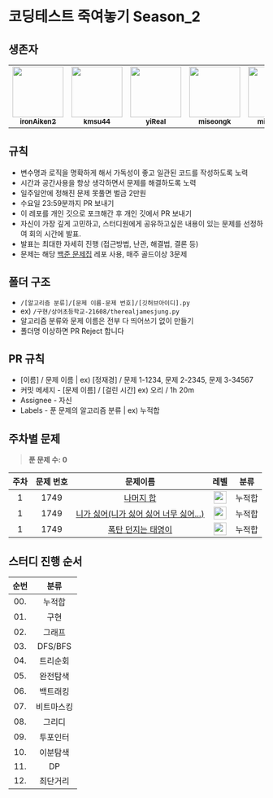 # 코딩테스트 죽여놓기 Season_2
## 생존자
<table>
<tr>
<td align="center"><a href="https://github.com/ironAiken2"><img src="https://avatars.githubusercontent.com/u/51399982?v=4" width="100px;" alt=""/><br /><sub><b>ironAiken2</b></sub></a></td>
<td align="center"><a href="https://github.com/kmsu44"><img src="https://avatars.githubusercontent.com/u/45655623?v=4" width="100px;" alt=""/><br /><sub><b>kmsu44</b></sub></a></td>
<td align="center"><a href="https://github.com/yiReal"><img src="https://avatars.githubusercontent.com/u/116516376?v=4" width="100px;" alt=""/><br /><sub><b>yiReal</b></sub></a></td>
<td align="center"><a href="https://github.com/masonkimseoul"><img src="https://avatars.githubusercontent.com/u/87306418?v=4" width="100px;" alt=""/><br /><sub><b>miseongk</b></sub></a></td>
<td align="center"><a href="https://github.com/luciancah"><img src="https://avatars.githubusercontent.com/u/8311335?v=4" width="100px;" alt=""/><br /><sub><b>miseongk</b></sub></a></td>
</tr>
</table>

## 규칙

- 변수명과 로직을 명확하게 해서 가독성이 좋고 일관된 코드를 작성하도록 노력
- 시간과 공간사용을 항상 생각하면서 문제를 해결하도록 노력
- 일주일안에 정해진 문제 못풀면 벌금 2만원
- 수요일 23:59분까지 PR 보내기
- 이 레포를 개인 깃으로 포크해간 후 개인 깃에서 PR 보내기
- 자신이 가장 깊게 고민하고, 스터디원에게 공유하고싶은 내용이 있는 문제를 선정하여 회의 시간에 발표.
- 발표는 최대한 자세히 진행 (접근방법, 난관, 해결법, 결론 등)
- 문제는 해당 [백준 문제집](https://github.com/tony9402/baekjoon) 레포 사용, 매주 골드이상 3문제

## 폴더 구조

- `/[알고리즘 분류]/[문제 이름-문제 번호]/[깃허브아이디].py`
- ex) `/구현/상어초등학교-21608/therealjamesjung.py`
- 알고리즘 분류와 문제 이름은 전부 다 띄어쓰기 없이 만들기
- 폴더명 이상하면 PR Reject 합니다

## PR 규칙

- [이름] / 문제 이름 | ex) [정재경] / 문제 1-1234, 문제 2-2345, 문제 3-34567
- 커밋 메세지 - [문제 이름] / [걸린 시간] ex) 오리 / 1h 20m
- Assignee - 자신
- Labels - 푼 문제의 알고리즘 분류 | ex) 누적합

## 주차별 문제

> **푼 문제 수: 0**

|주차|문제 번호|문제이름|레벨|분류|
|:-:|:-:|:-:|:-:|:-:|
|1|1749|[나머지 합](https://www.acmicpc.net/problem/10986)|<img height="25px" width="25px" src="https://static.solved.ac/tier_small/13.svg"/>|누적합|
|1|1749|[니가 싫어(니가 싫어 싫어 너무 싫어...)](https://www.acmicpc.net/problem/20440)|<img height="25px" width="25px" src="https://static.solved.ac/tier_small/13.svg"/>|누적합|
|1|1749|[폭탄 던지는 태영이](https://www.acmicpc.net/problem/20543)|<img height="25px" width="25px" src="https://static.solved.ac/tier_small/15.svg"/>|누적합|



## 스터디 진행 순서

|순번|분류|
|:-:|:-:|
|00.|누적합|
|01.|구현|
|02.|그래프|
|03.|DFS/BFS|
|04.|트리순회|
|05.|완전탐색|
|06.|백트래킹|
|07.|비트마스킹|
|08.|그리디|
|09.|투포인터|
|10.|이분탐색|
|11.|DP|
|12.|최단거리|
